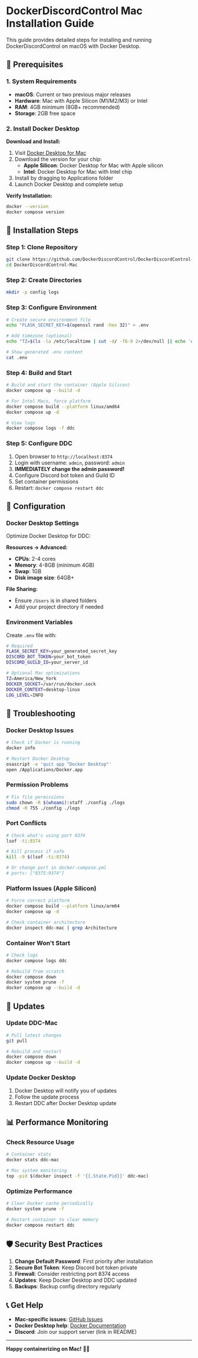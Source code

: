 # DockerDiscordControl Mac Installation Guide

This guide provides detailed steps for installing and running DockerDiscordControl on macOS with Docker Desktop.

## 🍎 Prerequisites

### 1. System Requirements
- **macOS**: Current or two previous major releases
- **Hardware**: Mac with Apple Silicon (M1/M2/M3) or Intel
- **RAM**: 4GB minimum (8GB+ recommended)
- **Storage**: 2GB free space

### 2. Install Docker Desktop

**Download and Install:**
1. Visit [Docker Desktop for Mac](https://docs.docker.com/desktop/install/mac-install/)
2. Download the version for your chip:
   - **Apple Silicon**: Docker Desktop for Mac with Apple silicon
   - **Intel**: Docker Desktop for Mac with Intel chip
3. Install by dragging to Applications folder
4. Launch Docker Desktop and complete setup

**Verify Installation:**
```bash
docker --version
docker compose version
```

## 🚀 Installation Steps

### Step 1: Clone Repository
```bash
git clone https://github.com/DockerDiscordControl/DockerDiscordControl-Mac.git
cd DockerDiscordControl-Mac
```

### Step 2: Create Directories
```bash
mkdir -p config logs
```

### Step 3: Configure Environment
```bash
# Create secure environment file
echo "FLASK_SECRET_KEY=$(openssl rand -hex 32)" > .env

# Add timezone (optional)
echo "TZ=$(ls -la /etc/localtime | cut -d/ -f8-9 2>/dev/null || echo 'America/New_York')" >> .env

# Show generated .env content
cat .env
```

### Step 4: Build and Start
```bash
# Build and start the container (Apple Silicon)
docker compose up --build -d

# For Intel Macs, force platform
docker compose build --platform linux/amd64
docker compose up -d

# View logs
docker compose logs -f ddc
```

### Step 5: Configure DDC
1. Open browser to `http://localhost:8374`
2. Login with username: `admin`, password: `admin`
3. **IMMEDIATELY change the admin password!**
4. Configure Discord bot token and Guild ID
5. Set container permissions
6. Restart: `docker compose restart ddc`

## 🔧 Configuration

### Docker Desktop Settings
Optimize Docker Desktop for DDC:

**Resources → Advanced:**
- **CPUs**: 2-4 cores
- **Memory**: 4-8GB (minimum 4GB)
- **Swap**: 1GB
- **Disk image size**: 64GB+

**File Sharing:**
- Ensure `/Users` is in shared folders
- Add your project directory if needed

### Environment Variables
Create `.env` file with:
```bash
# Required
FLASK_SECRET_KEY=your_generated_secret_key
DISCORD_BOT_TOKEN=your_bot_token
DISCORD_GUILD_ID=your_server_id

# Optional Mac optimizations
TZ=America/New_York
DOCKER_SOCKET=/var/run/docker.sock
DOCKER_CONTEXT=desktop-linux
LOG_LEVEL=INFO
```

## 🐛 Troubleshooting

### Docker Desktop Issues
```bash
# Check if Docker is running
docker info

# Restart Docker Desktop
osascript -e 'quit app "Docker Desktop"'
open /Applications/Docker.app
```

### Permission Problems
```bash
# Fix file permissions
sudo chown -R $(whoami):staff ./config ./logs
chmod -R 755 ./config ./logs
```

### Port Conflicts
```bash
# Check what's using port 8374
lsof -ti:8374

# Kill process if safe
kill -9 $(lsof -ti:8374)

# Or change port in docker-compose.yml
# ports: ["8375:9374"]
```

### Platform Issues (Apple Silicon)
```bash
# Force correct platform
docker compose build --platform linux/arm64
docker compose up -d

# Check container architecture
docker inspect ddc-mac | grep Architecture
```

### Container Won't Start
```bash
# Check logs
docker compose logs ddc

# Rebuild from scratch
docker compose down
docker system prune -f
docker compose up --build -d
```

## 🔄 Updates

### Update DDC-Mac
```bash
# Pull latest changes
git pull

# Rebuild and restart
docker compose down
docker compose up --build -d
```

### Update Docker Desktop
1. Docker Desktop will notify you of updates
2. Follow the update process
3. Restart DDC after Docker Desktop update

## 📊 Performance Monitoring

### Check Resource Usage
```bash
# Container stats
docker stats ddc-mac

# Mac system monitoring
top -pid $(docker inspect -f '{{.State.Pid}}' ddc-mac)
```

### Optimize Performance
```bash
# Clear Docker cache periodically
docker system prune -f

# Restart container to clear memory
docker compose restart ddc
```

## 🛡️ Security Best Practices

1. **Change Default Password**: First priority after installation
2. **Secure Bot Token**: Keep Discord bot token private
3. **Firewall**: Consider restricting port 8374 access
4. **Updates**: Keep Docker Desktop and DDC updated
5. **Backups**: Backup config directory regularly

## 📞 Get Help

- **Mac-specific issues**: [GitHub Issues](https://github.com/DockerDiscordControl/DockerDiscordControl-Mac/issues)
- **Docker Desktop help**: [Docker Documentation](https://docs.docker.com/desktop/mac/)
- **Discord**: Join our support server (link in README)

---

**Happy containerizing on Mac!** 🍎🐳 
